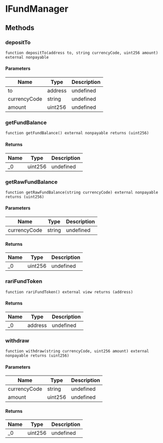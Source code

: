 # IFundManager









## Methods

### depositTo

```solidity
function depositTo(address to, string currencyCode, uint256 amount) external nonpayable
```





#### Parameters

| Name | Type | Description |
|---|---|---|
| to | address | undefined
| currencyCode | string | undefined
| amount | uint256 | undefined

### getFundBalance

```solidity
function getFundBalance() external nonpayable returns (uint256)
```






#### Returns

| Name | Type | Description |
|---|---|---|
| _0 | uint256 | undefined

### getRawFundBalance

```solidity
function getRawFundBalance(string currencyCode) external nonpayable returns (uint256)
```





#### Parameters

| Name | Type | Description |
|---|---|---|
| currencyCode | string | undefined

#### Returns

| Name | Type | Description |
|---|---|---|
| _0 | uint256 | undefined

### rariFundToken

```solidity
function rariFundToken() external view returns (address)
```






#### Returns

| Name | Type | Description |
|---|---|---|
| _0 | address | undefined

### withdraw

```solidity
function withdraw(string currencyCode, uint256 amount) external nonpayable returns (uint256)
```





#### Parameters

| Name | Type | Description |
|---|---|---|
| currencyCode | string | undefined
| amount | uint256 | undefined

#### Returns

| Name | Type | Description |
|---|---|---|
| _0 | uint256 | undefined




